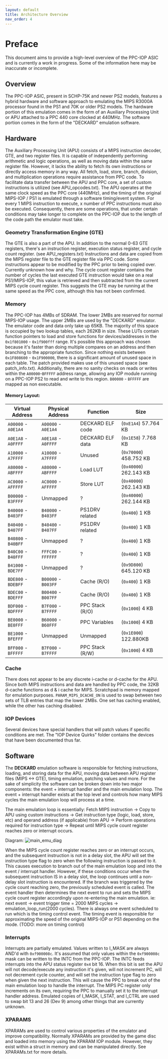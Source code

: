 ```yaml
---
layout: default
title: Architecture Overview
nav_order: 4
---
```


# Preface
This document aims to provide a high-level overview of the PPC-IOP ASIC and is currently a work in progress. Some of the information here may be inaccurate or incomplete.

## Overview
The PPC-IOP ASIC, present in SCHP-75K and newer PS2 models, features a hybrid hardware and software approach to 
emulating the MIPS R3000A processor found in the PS1 and 70K or older PS2 models. The hardware portion of this emulation
comes in the form of an Auxiliary Processing Unit or APU attached to a PPC 440 core clocked at 440MHz. 
The software portion comes in the form of the "DECKARD" emulation software.

## Hardware
The Auxiliary Processing Unit (APU) consists of a MIPS instruction decoder, GTE, and two register files. It is 
capable of independently performing arithmetic and logic operations, as well as moving data within the same register file.
However, it lacks the ability to fetch its own instructions or directly access memory in any way. All fetch, load, store,
branch, division, and multiplication operations require assistance from PPC code. To facilitate data transfer between 
the APU and PPC core, a set of custom instructions is utilized (see APU_opcodes.txt). The APU operates at the same 
clock speed as the PPC core (440MHz), and the timing of the original MIPS-IOP / PS1 is emulated through a software 
timing/event system. For every 1 MIPS instruction to execute, x number of PPC instructions must also be executed. 
Consequently, there are some operations, that under certain conditions may take longer to complete on the PPC-IOP 
due to the length of the code path the emulator must take.

### Geometry Transformation Engine (GTE)
The GTE is also a part of the APU. In addition to the normal 0-63 GTE registers, there's an instruction register, 
execution status register, and cycle count register. (see APU_registers.txt) Instructions and data are copied from the
MIPS register file to the GTE register file via PPC code. Some instructions appear to be modified by the PPC prior 
to being copied over. Currently unknown how and why. The cycle count register contains the number of cycles the last
executed GTE instruction would take on a real PS1/MIPS-IOP, this value is retrieved and then subtracted from the 
current MIPS cycle count register. This suggests the GTE may be running at the same speed as the PPC core, although this has not been confirmed.

### Memory
The PPC-IOP has 4MBs of SDRAM. The lower 2MBs are reserved for normal MIPS-IOP usage. The upper 2MBs are used by 
the "DECKARD" emulator. The emulator code and data only take up 65KB. The majority of this space is occupied by two 
lookup tables, each 262KB in size. These LUTs contain function pointers to load and store functions for devices/addresses
in the `0x1f801000` - `0x1f900fff` range. It's possible this approach was chosen because it's faster than doing multiple
compares on an address and then branching to the appropriate function. Since nothing exists between `0x1F808600` - `0x1F900000`,
there is a significant amount of unused space in each table. The patch provided makes use of this unused space (see patch_info.txt).
Additionally, there are no sanity checks on reads or writes within the `A00000`-`BFFFFF` address range, allowing any 
IOP module running on a PPC-IOP PS2 to read and write to this region. `B00000` - `BFFFFF` are mapped as non executable.

#### Memory Layout:

|   Virtual Address   |   Physical Address  |     Function     |          Size          |
|---------------------|---------------------|------------------|------------------------|
| `A00000` - `A0E1A4` | `A00000` - `A0E1A4` | DECKARD ELF code | (`0xE1A4`)  57.764 KB  |
| `A0E1A8` - `A0FFFF` | `A0E1A8` - `A0FFFF` | DECKARD ELF data | (`0x1E58`)  7.768 KB   |
| `A10000` - `A7FFFF` | `A10000` - `A7FFFF` | Unused           | (`0x70000`) 458.752 KB |
| `A80000` - `ABFFFF` | `A80000` - `ABFFFF` | Load LUT         | (`0x40000`) 262.143 KB |
| `AC0000` - `AFFFFF` | `AC0000` - `AFFFFF` | Store LUT        | (`0x40000`) 262.143 KB |
| `B00000` - `B3FFFF` | Unmapped            | ?                | (`0x40000`) 262.144 KB |
| `B40000` - `B403FF` | `B40000` - `B403FF` | PS1DRV related   | (`0x400`)   1 KB       |
| `B40400` - `B407FF` | `B40400` - `B407FF` | PS1DRV related   | (`0x400`)   1 KB       |
| `B40800` - `B40BFF` | Unmapped            | ?                | (`0x400`)   1 KB       |
| `B40C00` - `B40FFF` | `FFFC00` - `FFFFFF` | ?                | (`0x400`)   1 KB       |
| `B41000` - `BDE7FF` | Unmapped            | ?                | (`0x9D800`) 645.120 KB |
| `BDE800` - `BDEBFF` | `B00000` - `B003FF` | Cache (R/O)      | (`0x400`)   1 KB       |
| `BDEC00` - `BDEFFF` | `B00400` - `B007FF` | Cache (R/O)      | (`0x400`)   1 KB       |
| `BDF000` - `BDFFFF` | `B7F000` - `B7FFFF` | PPC Stack (R/O)  | (`0x1000`)  4 KB       |
| `BE0000` - `BE0FFF` | `B60000` - `B60FFF` | PPC Variables    | (`0x1000`)  4 KB       |
| `BE1000` - `BFEFFF` | Unmapped            | Unmapped         | (`0x1E000`) 122.880KB  |
| `BFF000` - `BFFFFF` | `B7F000` - `B7FFFF` | PPC Stack (R/W)  | (`0x1000`)  4 KB       |

### Cache
There does not appear to be any discrete i-cache or d-cache for the APU. Since both MIPS instructions and data are 
handled by PPC code, the 32KB d-cache functions as d & i cache for MIPS. Scratchpad is memory mapped for emulation 
purposes. `PARAM_MIPS_DCACHE_ON` is used to swap between two sets of TLB entries that map the lower 2MBs. 
One set has caching enabled, while the other has caching disabled.

### IOP Devices
Several devices have special handlers that will patch values if specific conditions are met. The "IOP Device Quirks" 
folder contains the devices that have been documented thus far.

## Software
The **DECKARD** emulation software is responsible for fetching instructions, loading, and storing data for the APU, moving 
data between APU register files (MIPS <-> GTE), timing emulation, patching values and more. For the sake of simplicity
the software can be broken down into two major components: the event + interrupt handler and the main emulation loop. 
The event + interrupt handler exists at the top level and controls how many MIPS cycles the main emulation loop will 
process at a time.

The main emulation loop is essentially:
Fetch MIPS instruction -> Copy to APU using custom instructions -> Get instruction type (logic, load, store, etc) and operand address (if applicable) from APU -> Perform operations required for instruction type -> Repeat until MIPS cycle count register reaches zero or interrupt occurs.

Diagram:
![main_emu_diag](https://github.com/qnox32/PPC-IOP/assets/123997012/048f8a4e-58a9-47db-8b91-00208bcf9b32)

When the MIPS cycle count register reaches zero or an interrupt occurs, and the subsequent instruction is not in a delay slot, the APU will set the instruction type flag to zero when the following instruction is passed to it. This causes execution to branch out of the main emulation loop and into the event / interrupt handler. However, if these conditions occur when the subsequent instruction IS in a delay slot, the loop continues until a non-delay slot instruction is encountered. If the branch was triggered by the cycle count reaching zero, the previously scheduled event is called. The event handler then determines the next event to run and sets the MIPS cycle count register accordingly upon re-entering the main emulation. ie: next event -> event trigger time = 2000 MIPS cycles -> emulation_loop_run(2000 cycles). There is always one event scheduled to run which is the timing control event. The timing event is responsible for approximating the speed of the original MIPS-IOP or PS1 depending on the mode. (TODO: more on timing control)

### Interrupts
Interrupts are partially emulated. Values written to I_MASK are always AND'd with `0xf900008c`. It's assumed that only values within the `0xf900008c` mask can be written to the INTC from the PPC-IOP. The INTC feeds interrupts into the APU status register `0x4` bit 16. When this bit is set the APU will not decode/execute any instruction it's given, will not increment PC, will not decrement cycle counter, and will set the instruction type flag to zero when given the next instruction. This will cause the PPC to break out of the main emulation loop to handle the interrupt. The MIPS PC register only increments on its own, requiring the PPC to manually set it to the interrupt handler address. Emulated copies of I_MASK, I_STAT, and I_CTRL are used to swap bit 13 and 26 (Dev 9) among other things that are currently unknown. 

### XPARAMS
XPARAMs are used to control various properties of the emulator and improve compatibility. Normally XPARAMs are provided by the game disc and loaded into memory using the XPARAM IOP module. However, they exist within a struct in memory and can be manipulated directly. See XPARAMs.txt for more details.
